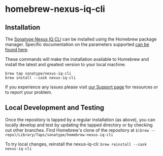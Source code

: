 <!--

    Copyright (c) 2021-present Sonatype, Inc. All rights reserved.
    Includes the third-party code listed at http://links.sonatype.com/products/nexus/attributions.
    "Sonatype" is a trademark of Sonatype, Inc.

-->
# homebrew-nexus-iq-cli

## Installation

The [Sonatype Nexus IQ CLI](https://help.sonatype.com/integrations/nexus-iq-cli) can be installed
using the Homebrew package manager. Specific documentation on the parameters supported
[can be found here](https://help.sonatype.com/integrations/nexus-iq-cli#NexusIQCLI-Usage).

These commands will make the installation available to Homebrew and install the 
latest and greatest version to your local machine.
```
brew tap sonatype/nexus-iq-cli
brew install --cask nexus-iq-cli
```

If you experience any issues please visit [our Support page](https://support.sonatype.com/hc/en-us/sections/203012548-Nexus-IQ-Server) for resources or to report your problem.

## Local Development and Testing

Once the repository is tapped by a regular installation (as above), you can locally develop and test
by updating the tapped directory or by checking out other branches. Find Homebrew's clone of the 
repository at `$(brew --repo)/Library/Taps/sonatype/homebrew-nexus-iq-cli`

To try local changes, reinstall the nexus-iq-cli: `brew reinstall --cask nexus-iq-cli`
